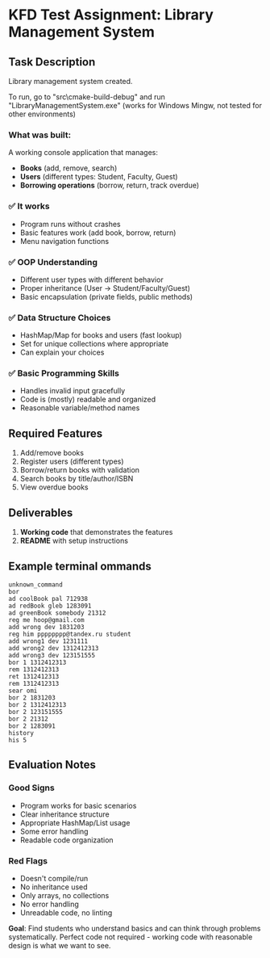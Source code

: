 # KFD Test Assignment: Library Management System

## Task Description

Library management system created.

To run, go to "src\cmake-build-debug" and run "LibraryManagementSystem.exe" (works for Windows Mingw, not tested for other environments)

### What was built:
A working console application that manages:
- **Books** (add, remove, search)
- **Users** (different types: Student, Faculty, Guest) 
- **Borrowing operations** (borrow, return, track overdue)


### ✅ **It works**
- Program runs without crashes
- Basic features work (add book, borrow, return)
- Menu navigation functions

### ✅ **OOP Understanding**
- Different user types with different behavior
- Proper inheritance (User → Student/Faculty/Guest)
- Basic encapsulation (private fields, public methods)

### ✅ **Data Structure Choices**
- HashMap/Map for books and users (fast lookup)
- Set for unique collections where appropriate
- Can explain your choices

### ✅ **Basic Programming Skills**
- Handles invalid input gracefully
- Code is (mostly) readable and organized
- Reasonable variable/method names

## Required Features
1. Add/remove books
2. Register users (different types)
3. Borrow/return books with validation
4. Search books by title/author/ISBN
5. View overdue books

## Deliverables
1. **Working code** that demonstrates the features
2. **README** with setup instructions

## Example terminal ommands
```
unknown_command
bor
ad coolBook pal 712938
ad redBook gleb 1283091
ad greenBook somebody 21312
reg me hoop@gmail.com
add wrong dev 1831203
reg him pppppppp@tandex.ru student
add wrong1 dev 1231111
add wrong2 dev 1312412313
add wrong3 dev 123151555
bor 1 1312412313
rem 1312412313
ret 1312412313
rem 1312412313
sear omi
bor 2 1831203
bor 2 1312412313
bor 2 123151555
bor 2 21312
bor 2 1283091
history
his 5

```

## Evaluation Notes

### Good Signs
- Program works for basic scenarios
- Clear inheritance structure  
- Appropriate HashMap/List usage
- Some error handling
- Readable code organization

### Red Flags
- Doesn't compile/run
- No inheritance used
- Only arrays, no collections
- No error handling
- Unreadable code, no linting

**Goal**: Find students who understand basics and can think through problems systematically. Perfect code not required - working code with reasonable design is what we want to see.
